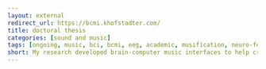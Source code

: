 ```yaml
---
layout: external
redirect_url: https://bcmi.khofstadter.com/
title: doctoral thesis
categories: [sound and music]
tags: [ongoing, music, bci, bcmi, eeg, academic, musification, neuro-feedback, supercollider, programming]
short: My research developed brain-computer music interfaces to help create and maintain meditative states of mind.
---
```

